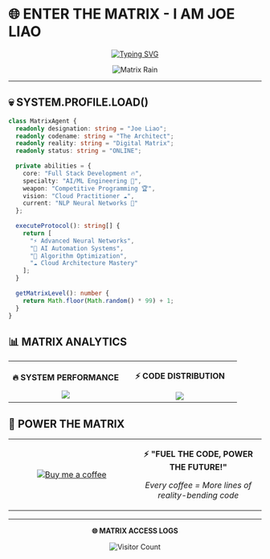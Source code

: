 # 🌐 ENTER THE MATRIX - I AM JOE LIAO

<div align="center">

[![Typing SVG](https://readme-typing-svg.demolab.com?font=JetBrains+Mono&weight=700&size=32&duration=2500&pause=800&color=00FF41&background=0D111700&center=true&vCenter=true&width=900&lines=WELCOME+TO+THE+MATRIX+🕶️;REALITY+IS+CODE+⚡;DIGITAL+ARCHITECT+💻;BUILDING+THE+FUTURE+🚀;THE+CHOSEN+DEVELOPER+🌟)](https://git.io/typing-svg)

![Matrix Rain](https://github.com/Anmol-Baranwal/Cool-GIFs-For-GitHub/assets/74038190/0c7eb6ed-663b-4ce4-bfbd-18239a38ba1b)

</div>

---

## 💀 SYSTEM.PROFILE.LOAD()


<td width="100%" valign="top">

```typescript
class MatrixAgent {
  readonly designation: string = "Joe Liao";
  readonly codename: string = "The Architect";
  readonly reality: string = "Digital Matrix";
  readonly status: string = "ONLINE";
  
  private abilities = {
    core: "Full Stack Development 🔥",
    specialty: "AI/ML Engineering 🤖", 
    weapon: "Competitive Programming 🏆",
    vision: "Cloud Practitioner ☁️",
    current: "NLP Neural Networks 🧠"
  };
  
  executeProtocol(): string[] {
    return [
      "⚡ Advanced Neural Networks",
      "🔮 AI Automation Systems",
      "💎 Algorithm Optimization", 
      "☁️ Cloud Architecture Mastery"
    ];
  }
  
  getMatrixLevel(): number {
    return Math.floor(Math.random() * 99) + 1;
  }
}
```

</td>


## 📊 MATRIX ANALYTICS

<table width="100%">
<tr>
<td width="50%" align="center">

**🔥 SYSTEM PERFORMANCE**

<img src="https://github-readme-stats.vercel.app/api?username=0857boy&show_icons=true&theme=radical&include_all_commits=true&count_private=true&hide_border=true&bg_color=0D1117&title_color=00FF41&icon_color=FF6B6B&text_color=4ECDC4&border_radius=15&custom_title=NEURAL%20NETWORK%20STATUS"/>

</td>
<td width="50%" align="center">

**⚡ CODE DISTRIBUTION**

<img src="https://github-readme-stats.vercel.app/api/top-langs/?username=0857boy&layout=compact&theme=radical&hide_border=true&bg_color=0D1117&title_color=00FF41&text_color=4ECDC4&border_radius=15&custom_title=DIGITAL%20DNA"/>

</td>
</tr>
</table>


## 🔋 POWER THE MATRIX

<div align="center">

<table>
<tr>
<td align="center" width="50%">

[![Buy me a coffee](https://img.shields.io/badge/%20Buy%20Me%20A%20Coffee-FFD600?style=for-the-badge&logo=buy-me-a-coffee&logoColor=white)](https://www.buymeacoffee.com/0857boy)



</td>
<td align="center" width="80%">

**⚡ "FUEL THE CODE, POWER THE FUTURE!"**

*Every coffee = More lines of reality-bending code*

</td>
</tr>
</table>

</div>

---

<div align="center">

**🌐 MATRIX ACCESS LOGS**

![Visitor Count](https://profile-counter.glitch.me/0857boy/count.svg)

